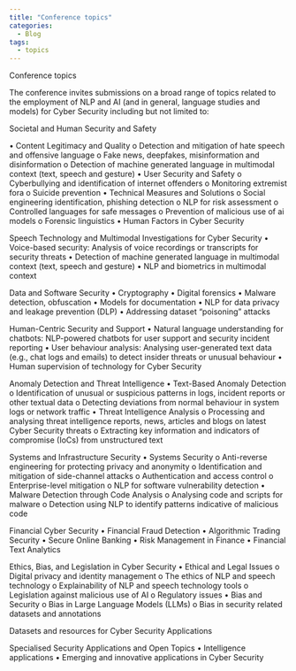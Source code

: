 ```yaml
---
title: "Conference topics"
categories:
  - Blog
tags:
  - topics
---
```


Conference topics

The conference invites submissions on a broad range of topics related to the employment of NLP and AI (and in general, language studies and models) for Cyber Security including but not limited to:

Societal and Human Security and Safety

•	Content Legitimacy and Quality
o	Detection and mitigation of hate speech and offensive language 
o	Fake news, deepfakes, misinformation and disinformation
o	Detection of machine generated language in multimodal context (text, speech
and gesture)
•	User Security and Safety
o	Cyberbullying and identification of internet offenders
o	Monitoring extremist fora
o	Suicide prevention 
•	Technical Measures and Solutions
o	Social engineering identification, phishing detection
o	NLP for risk assessment
o	Controlled languages for safe messages
o	Prevention of malicious use of ai models
o	Forensic linguistics
•	Human Factors in Cyber Security

Speech Technology and Multimodal Investigations for Cyber Security
•	Voice-based security: Analysis of voice recordings or transcripts for security threats
•	Detection of machine generated language in multimodal context (text, speech and gesture)
•	NLP and biometrics in multimodal context

Data and Software Security
•	Cryptography 
•	Digital forensics 
•	Malware detection, obfuscation
•	Models for documentation
•	NLP for data privacy and leakage prevention (DLP) 
•	Addressing dataset “poisoning” attacks

Human-Centric Security and Support
•	Natural language understanding for chatbots: NLP-powered chatbots for user support and security incident reporting
•	User behaviour analysis: Analysing user-generated text data (e.g., chat logs and emails) to detect insider threats or unusual behaviour
•	Human supervision of technology for Cyber Security

Anomaly Detection and Threat Intelligence
•	Text-Based Anomaly Detection
o	Identification of unusual or suspicious patterns in logs, incident reports or other textual data
o	Detecting deviations from normal behaviour in system logs or network traffic
•	Threat Intelligence Analysis
o	Processing and analysing threat intelligence reports, news, articles and blogs on latest Cyber Security threats
o	Extracting key information and indicators of compromise (IoCs) from unstructured text

Systems and Infrastructure Security
•	Systems Security
o	Anti-reverse engineering for protecting privacy and anonymity 
o	Identification and mitigation of side-channel attacks
o	Authentication and access control 
o	Enterprise-level mitigation 
o	NLP for software vulnerability detection
•	Malware Detection through Code Analysis
o	Analysing code and scripts for malware
o	Detection using NLP to identify patterns indicative of malicious code

Financial Cyber Security
•	Financial Fraud Detection
•	Algorithmic Trading Security
•	Secure Online Banking
•	Risk Management in Finance
•	Financial Text Analytics


Ethics, Bias, and Legislation in Cyber Security
•	Ethical and Legal Issues
o	Digital privacy and identity management 
o	The ethics of NLP and speech technology
o	Explainability of NLP and speech technology tools
o	Legislation against malicious use of AI
o	Regulatory issues
•	Bias and Security
o	Bias in Large Language Models (LLMs) 
o	Bias in security related datasets and annotations 

Datasets and resources for Cyber Security Applications

Specialised Security Applications and Open Topics
•	Intelligence applications
•	Emerging and innovative applications in Cyber Security

